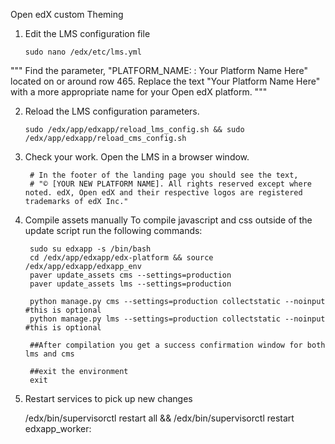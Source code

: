  Open edX custom Theming

 
 1. Edit the LMS configuration file

        sudo nano /edx/etc/lms.yml

"""
Find the parameter, "PLATFORM_NAME: : Your Platform Name Here" 
located on or around row 465.
Replace the text "Your Platform Name Here" 
with a more appropriate name for your Open edX platform.
"""

2.  Reload the LMS configuration parameters.

        sudo /edx/app/edxapp/reload_lms_config.sh && sudo /edx/app/edxapp/reload_cms_config.sh

3. Check your work. Open the LMS in a browser window. 

        # In the footer of the landing page you should see the text, 
        # "© [YOUR NEW PLATFORM NAME]. All rights reserved except where noted. edX, Open edX and their respective logos are registered trademarks of edX Inc."


4. Compile assets manually
   To compile javascript and css outside of the update script run the following commands:

        sudo su edxapp -s /bin/bash
        cd /edx/app/edxapp/edx-platform && source /edx/app/edxapp/edxapp_env
        paver update_assets cms --settings=production
        paver update_assets lms --settings=production

        python manage.py cms --settings=production collectstatic --noinput #this is optional
        python manage.py lms --settings=production collectstatic --noinput #this is optional

        ##After compilation you get a success confirmation window for both lms and cms

        ##exit the environment
        exit

5. Restart services to pick up new changes

    /edx/bin/supervisorctl restart all && /edx/bin/supervisorctl restart edxapp_worker: